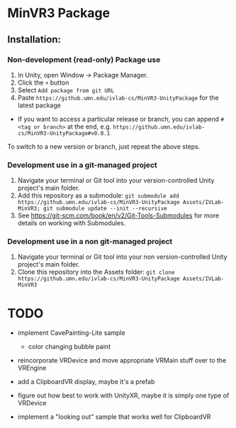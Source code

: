 # MinVR3 Package

## Installation:

### Non-development (read-only) Package use
1. In Unity, open Window -> Package Manager.
2. Click the ```+``` button
3. Select ```Add package from git URL```
4. Paste ```https://github.umn.edu/ivlab-cs/MinVR3-UnityPackage``` for the latest package
  - If you want to access a particular release or branch, you can append ```#<tag or branch>``` at the end, e.g. ```https://github.umn.edu/ivlab-cs/MinVR3-UnityPackage#v0.0.1```

To switch to a new version or branch, just repeat the above steps.

### Development use in a git-managed project
1. Navigate your terminal or Git tool into your version-controlled Unity project's main folder.
2. Add this repository as a submodule: ```git submodule add https://github.umn.edu/ivlab-cs/MinVR3-UnityPackage Assets/IVLab-MinVR3; git submodule update --init --recursive```
3. See https://git-scm.com/book/en/v2/Git-Tools-Submodules for more details on working with Submodules.

### Development use in a non git-managed project
1. Navigate your terminal or Git tool into your non version-controlled Unity project's main folder.
2. Clone this repository into the Assets folder: ```git clone https://github.umn.edu/ivlab-cs/MinVR3-UnityPackage Assets/IVLab-MinVR3```



# TODO

- implement CavePainting-Lite sample
  - color changing bubble paint

- reincorporate VRDevice and move appropriate VRMain stuff over to the VREngine
- add a ClipboardVR display, maybe it's a prefab
- figure out how best to work with UnityXR, maybe it is simply one type of VRDevice

- implement a "looking out" sample that works well for ClipboardVR

